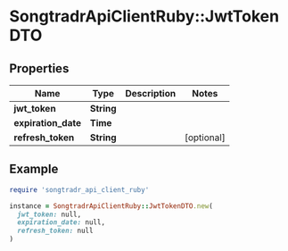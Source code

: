 # SongtradrApiClientRuby::JwtTokenDTO

## Properties

| Name | Type | Description | Notes |
| ---- | ---- | ----------- | ----- |
| **jwt_token** | **String** |  |  |
| **expiration_date** | **Time** |  |  |
| **refresh_token** | **String** |  | [optional] |

## Example

```ruby
require 'songtradr_api_client_ruby'

instance = SongtradrApiClientRuby::JwtTokenDTO.new(
  jwt_token: null,
  expiration_date: null,
  refresh_token: null
)
```

